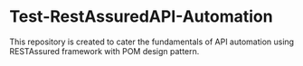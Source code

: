# Test-RestAssuredAPI-Automation
This repository is created to cater the fundamentals of API automation using RESTAssured framework with POM design pattern.
